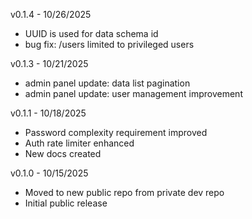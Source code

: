 v0.1.4 - 10/26/2025
- UUID is used for data schema id
- bug fix: /users limited to privileged users

v0.1.3 - 10/21/2025
- admin panel update: data list pagination
- admin panel update: user management improvement

v0.1.1 - 10/18/2025
- Password complexity requirement improved
- Auth rate limiter enhanced
- New docs created

v0.1.0 - 10/15/2025
- Moved to new public repo from private dev repo
- Initial public release
